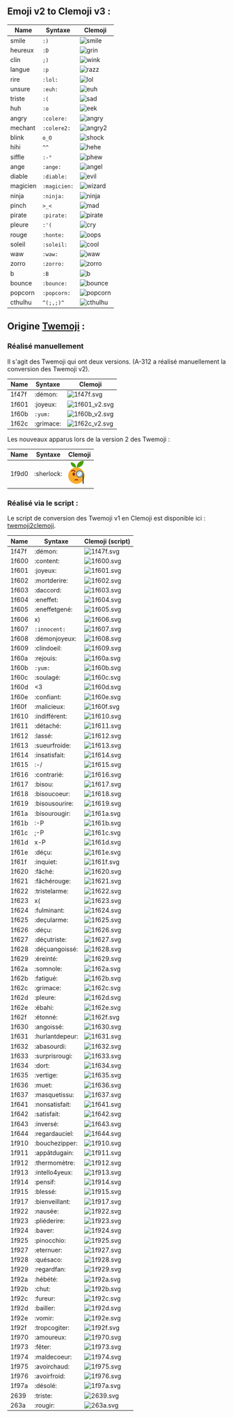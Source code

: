 ## Emoji v2 to Clemoji v3 :

| Name    |  Syntaxe     | Clemoji                                       | 
| ------- | ------------ | --------------------------------------------- | 
| smile   | `:)`         | ![smile](svg/smile.svg?sanitize=true)         |
| heureux | `:D`         | ![grin](svg/heureux.svg?sanitize=true)        |
| clin    | `;)`         | ![wink](svg/clin.svg?sanitize=true)           |
| langue  | `:p`         | ![razz](svg/langue.svg?sanitize=true)         |
| rire    | `:lol:`      | ![lol](svg/rire.svg?sanitize=true)            |
| unsure  | `:euh:`      | ![euh](svg/unsure.svg?sanitize=true)          |
| triste  | `:(`         | ![sad](svg/triste.svg?sanitize=true)          |
| huh     | `:o`         | ![eek](svg/huh.svg?sanitize=true)             |
| angry   | `:colere:`   | ![angry](svg/angry.svg?sanitize=true)         |
| mechant | `:colere2:`  | ![angry2](svg/mechant.svg?sanitize=true)      |
| blink   | `o_O`        | ![shock](svg/blink.svg?sanitize=true)         |
| hihi    | `^^`         | ![hehe](svg/hihi.svg?sanitize=true)           |
| siffle  | `:-°`        | ![phew](svg/siffle.svg?sanitize=true)         |
| ange    | `:ange:`     | ![angel](svg/ange.svg?sanitize=true)          |
| diable  | `:diable:`   | ![evil](svg/diable.svg?sanitize=true)         |
| magicien| `:magicien:` | ![wizard](svg/magicien.svg?sanitize=true)     |
| ninja   | `:ninja:`    | ![ninja](svg/ninja.svg?sanitize=true)         |
| pinch   | `>_<`        | ![mad](svg/pinch.svg?sanitize=true)           |
| pirate  | `:pirate:`   | ![pirate](svg/pirate.svg?sanitize=true)       |
| pleure  | `:'(`        | ![cry](svg/pleure.svg?sanitize=true)          |
| rouge   | `:honte:`    | ![oops](svg/rouge.svg?sanitize=true)          |
| soleil  | `:soleil:`   | ![cool](svg/soleil.svg?sanitize=true)         |
| waw     | `:waw:`      | ![waw](svg/waw.svg?sanitize=true)             |
| zorro   | `:zorro:`    | ![zorro](svg/zorro.svg?sanitize=true)         |
| b       | `:B`         | ![b](svg/b.svg?sanitize=true)                 |
| bounce  | `:bounce:`   | ![bounce](svg/bounce.svg?sanitize=true)       |
| popcorn | `:popcorn:`  | ![popcorn](svg/popcorn.svg?sanitize=true)     |
| cthulhu | `^(;,;)^`    | ![cthulhu](svg/cthulhu.svg?sanitize=true)     |

## Origine [Twemoji](https://github.com/twitter/twemoji) :

### Réalisé manuellement

Il s'agit des Twemoji qui ont deux versions. (A-312 a réalisé manuellement la conversion des Twemoji v2).


| Name  |  Syntaxe  | Clemoji                           | 
| ----- | --------- | --------------------------------- | 
| 1f47f | :démon:   | ![1f47f.svg](svg/1f47f.svg)       |
| 1f601 | :joyeux:  | ![1f601_v2.svg](svg/1f601_v2.svg) |  
| 1f60b | `:yum:`   | ![1f60b_v2.svg](svg/1f60b_v2.svg) | 
| 1f62c | :grimace: | ![1f62c_v2.svg](svg/1f62c_v2.svg) | 

Les nouveaux apparus lors de la version 2 des Twemoji :

| Name    |  Syntaxe       | Clemoji                     | 
| ------- | -------------- | --------------------------- | 
| 1f9d0   | :sherlock:     | ![1f9d0.svg](svg/1f9d0.svg) | 

### Réalisé via le script :

Le script de conversion des Twemoji v1 en Clemoji est disponible ici : [twemoji2clemoji](twemoji2clemoji/).

| Name    |  Syntaxe       | Clemoji (script)            | 
| ------- | -------------- | --------------------------- | 
| 1f47f   | :démon:        | ![1f47f.svg](svg/1f47f.svg) | 
| 1f600   | :content:      | ![1f600.svg](svg/1f600.svg) | 
| 1f601   | :joyeux:       | ![1f601.svg](svg/1f601.svg) | 
| 1f602   | :mortderire:   | ![1f602.svg](svg/1f602.svg) | 
| 1f603   | :daccord:      | ![1f603.svg](svg/1f603.svg) | 
| 1f604   | :eneffet:      | ![1f604.svg](svg/1f604.svg) | 
| 1f605   | :eneffetgené:  | ![1f605.svg](svg/1f605.svg) | 
| 1f606   | x)             | ![1f606.svg](svg/1f606.svg) | 
| 1f607   | `:innocent:`   | ![1f607.svg](svg/1f607.svg) | 
| 1f608   | :démonjoyeux:  | ![1f608.svg](svg/1f608.svg) | 
| 1f609   | :clindoeil:    | ![1f609.svg](svg/1f609.svg) | 
| 1f60a   | :rejouis:      | ![1f60a.svg](svg/1f60a.svg) | 
| 1f60b   | `:yum:`        | ![1f60b.svg](svg/1f60b.svg) | 
| 1f60c   | :soulagé:      | ![1f60c.svg](svg/1f60c.svg) | 
| 1f60d   | <3             | ![1f60d.svg](svg/1f60d.svg) | 
| 1f60e   | :confiant:     | ![1f60e.svg](svg/1f60e.svg) | 
| 1f60f   | :malicieux:    | ![1f60f.svg](svg/1f60f.svg) | 
| 1f610   | :indifférent:  | ![1f610.svg](svg/1f610.svg) | 
| 1f611   | :détaché:      | ![1f611.svg](svg/1f611.svg) | 
| 1f612   | :lassé:        | ![1f612.svg](svg/1f612.svg) | 
| 1f613   | :sueurfroide:  | ![1f613.svg](svg/1f613.svg) | 
| 1f614   | :insatisfait:  | ![1f614.svg](svg/1f614.svg) | 
| 1f615   | :-/            | ![1f615.svg](svg/1f615.svg) | 
| 1f616   | :contrarié:    | ![1f616.svg](svg/1f616.svg) | 
| 1f617   | :bisou:        | ![1f617.svg](svg/1f617.svg) | 
| 1f618   | :bisoucoeur:   | ![1f618.svg](svg/1f618.svg) | 
| 1f619   | :bisousourire: | ![1f619.svg](svg/1f619.svg) | 
| 1f61a   | :bisourougir:  | ![1f61a.svg](svg/1f61a.svg) | 
| 1f61b   | :-P            | ![1f61b.svg](svg/1f61b.svg) | 
| 1f61c   | ;-P            | ![1f61c.svg](svg/1f61c.svg) | 
| 1f61d   | x-P            | ![1f61d.svg](svg/1f61d.svg) | 
| 1f61e   | :déçu:         | ![1f61e.svg](svg/1f61e.svg) | 
| 1f61f   | :inquiet:      | ![1f61f.svg](svg/1f61f.svg) | 
| 1f620   | :fâché:        | ![1f620.svg](svg/1f620.svg) | 
| 1f621   | :fâchérouge:   | ![1f621.svg](svg/1f621.svg) | 
| 1f622   | :tristelarme:  | ![1f622.svg](svg/1f622.svg) | 
| 1f623   | x(             | ![1f623.svg](svg/1f623.svg) | 
| 1f624   | :fulminant:    | ![1f624.svg](svg/1f624.svg) | 
| 1f625   | :deçularme:    | ![1f625.svg](svg/1f625.svg) | 
| 1f626   | :déçu:         | ![1f626.svg](svg/1f626.svg) | 
| 1f627   | :déçutriste:   | ![1f627.svg](svg/1f627.svg) | 
| 1f628   | :déçuangoissé: | ![1f628.svg](svg/1f628.svg) | 
| 1f629   | :éreinté:      | ![1f629.svg](svg/1f629.svg) | 
| 1f62a   | :somnole:      | ![1f62a.svg](svg/1f62a.svg) | 
| 1f62b   | :fatigué:      | ![1f62b.svg](svg/1f62b.svg) | 
| 1f62c   | :grimace:      | ![1f62c.svg](svg/1f62c.svg) | 
| 1f62d   | :pleure:       | ![1f62d.svg](svg/1f62d.svg) | 
| 1f62e   | :ébahi:        | ![1f62e.svg](svg/1f62e.svg) | 
| 1f62f   | :étonné:       | ![1f62f.svg](svg/1f62f.svg) | 
| 1f630   | :angoissé:     | ![1f630.svg](svg/1f630.svg) | 
| 1f631   | :hurlantdepeur:| ![1f631.svg](svg/1f631.svg) | 
| 1f632   | :abasourdi:    | ![1f632.svg](svg/1f632.svg) | 
| 1f633   | :surprisrougi: | ![1f633.svg](svg/1f633.svg) | 
| 1f634   | :dort:         | ![1f634.svg](svg/1f634.svg) | 
| 1f635   | :vertige:      | ![1f635.svg](svg/1f635.svg) | 
| 1f636   | :muet:         | ![1f636.svg](svg/1f636.svg) | 
| 1f637   | :masquetissu:  | ![1f637.svg](svg/1f637.svg) | 
| 1f641   | :nonsatisfait: | ![1f641.svg](svg/1f641.svg) | 
| 1f642   | :satisfait:    | ![1f642.svg](svg/1f642.svg) | 
| 1f643   | :inversé:      | ![1f643.svg](svg/1f643.svg) | 
| 1f644   | :regardauciel: | ![1f644.svg](svg/1f644.svg) | 
| 1f910   | :bouchezipper: | ![1f910.svg](svg/1f910.svg) | 
| 1f911   | :appâtdugain:  | ![1f911.svg](svg/1f911.svg) | 
| 1f912   | :thermomètre:  | ![1f912.svg](svg/1f912.svg) | 
| 1f913   | :intello4yeux: | ![1f913.svg](svg/1f913.svg) | 
| 1f914   | :pensif:       | ![1f914.svg](svg/1f914.svg) | 
| 1f915   | :blessé:       | ![1f915.svg](svg/1f915.svg) | 
| 1f917   | :bienveillant: | ![1f917.svg](svg/1f917.svg) | 
| 1f922   | :nausée:       | ![1f922.svg](svg/1f922.svg) | 
| 1f923   | :pliéderire:   | ![1f923.svg](svg/1f923.svg) | 
| 1f924   | :baver:        | ![1f924.svg](svg/1f924.svg) | 
| 1f925   | :pinocchio:    | ![1f925.svg](svg/1f925.svg) | 
| 1f927   | :eternuer:     | ![1f927.svg](svg/1f927.svg) | 
| 1f928   | :quésaco:      | ![1f928.svg](svg/1f928.svg) | 
| 1f929   | :regardfan:    | ![1f929.svg](svg/1f929.svg) | 
| 1f92a   | :hébété:       | ![1f92a.svg](svg/1f92a.svg) | 
| 1f92b   | :chut:         | ![1f92b.svg](svg/1f92b.svg) | 
| 1f92c   | :fureur:       | ![1f92c.svg](svg/1f92c.svg) | 
| 1f92d   | :bailler:      | ![1f92d.svg](svg/1f92d.svg) | 
| 1f92e   | :vomir:        | ![1f92e.svg](svg/1f92e.svg) | 
| 1f92f   | :tropcogiter:  | ![1f92f.svg](svg/1f92f.svg) | 
| 1f970   | :amoureux:     | ![1f970.svg](svg/1f970.svg) | 
| 1f973   | :fêter:        | ![1f973.svg](svg/1f973.svg) | 
| 1f974   | :maldecoeur:   | ![1f974.svg](svg/1f974.svg) | 
| 1f975   | :avoirchaud:   | ![1f975.svg](svg/1f975.svg) | 
| 1f976   | :avoirfroid:   | ![1f976.svg](svg/1f976.svg) | 
| 1f97a   | :désolé:       | ![1f97a.svg](svg/1f97a.svg) | 
| 2639    | :triste:       |  ![2639.svg](svg/2639.svg)  | 
| 263a    | :rougir:       |  ![263a.svg](svg/263a.svg)  | 

